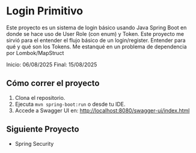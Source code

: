 # Login Primitivo

Este proyecto es un sistema de login básico usando Java Spring Boot en donde se hace uso de User Role (con enum) y Token.
Este proyecto me sirvió para el entender el flujo básico de un login/register. Entender para qué y qué son los Tokens.
Me estanqué en un problema de dependencia por Lombok/MapStruct

Inicio: 06/08/2025
Final:  15/08/2025

## Cómo correr el proyecto
1. Clona el repositorio.
2. Ejecuta `mvn spring-boot:run` o desde tu IDE.
3. Accede a Swagger UI en:
   [http://localhost:8080/swagger-ui/index.html](http://localhost:8080/swagger-ui/index.html)

## Siguiente Proyecto
- Spring Security